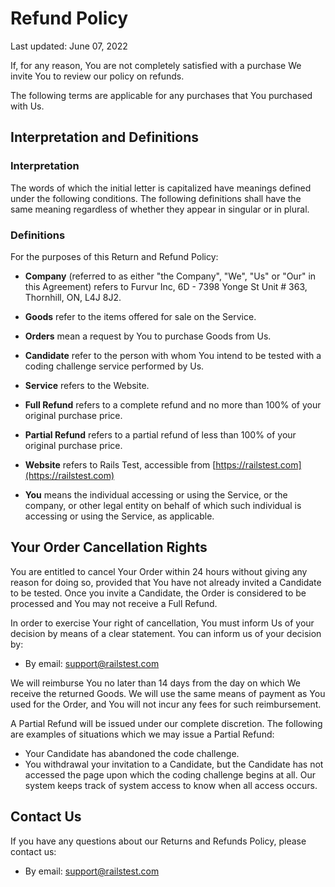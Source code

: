 # Refund Policy

Last updated: June 07, 2022

If, for any reason, You are not completely satisfied with a purchase We invite You to review our policy on refunds.

The following terms are applicable for any purchases that You purchased with Us.

## Interpretation and Definitions

### Interpretation

The words of which the initial letter is capitalized have meanings defined under the following conditions. The following definitions shall have the same meaning regardless of whether they appear in singular or in plural.

### Definitions

For the purposes of this Return and Refund Policy:

- __Company__ (referred to as either "the Company", "We", "Us" or "Our" in this Agreement) refers to Furvur Inc, 6D - 7398 Yonge St Unit # 363, Thornhill, ON, L4J 8J2.
- __Goods__ refer to the items offered for sale on the Service.
- __Orders__ mean a request by You to purchase Goods from Us.
- __Candidate__ refer to the person with whom You intend to be tested with a coding challenge service performed by Us.

- __Service__ refers to the Website.
- __Full Refund__ refers to a complete refund and no more than 100% of your original purchase price.
- __Partial Refund__ refers to a partial refund of less than 100% of your original purchase price.

- __Website__ refers to Rails Test, accessible from [https://railstest.com](https://railstest.com)
- __You__ means the individual accessing or using the Service, or the company, or other legal entity on behalf of which such individual is accessing or using the Service, as applicable.

## Your Order Cancellation Rights

You are entitled to cancel Your Order within 24 hours without giving any reason for doing so, provided that You have not already invited a Candidate to be tested. Once you invite a Candidate, the Order is considered to be processed and You may not receive a Full Refund.

In order to exercise Your right of cancellation, You must inform Us of your decision by means of a clear statement. You can inform us of your decision by:

- By email: support@railstest.com

We will reimburse You no later than 14 days from the day on which We receive the returned Goods. We will use the same means of payment as You used for the Order, and You will not incur any fees for such reimbursement.

A Partial Refund will be issued under our complete discretion. The following are examples of situations which we may issue a Partial Refund:
- Your Candidate has abandoned the code challenge.
- You withdrawal your invitation to a Candidate, but the Candidate has not accessed the page upon which the coding challenge begins at all. Our system keeps track of system access to know when all access occurs.

## Contact Us

If you have any questions about our Returns and Refunds Policy, please contact us:

- By email: support@railstest.com
